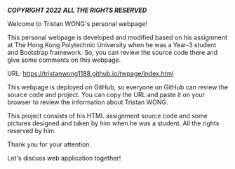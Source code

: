 ***COPYRIGHT 2022***
***ALL THE RIGHTS RESERVED***

Welcome to Tristan WONG's personal webpage!

This personal webpage is developed and modified based on his assignment at The Hong Kong Polytechnic University when he was a Year-3 student and Bootstrap framework. So, you can review the source code there and give some comments on this webpage.

URL: https://tristanwong1188.github.io/twpage/index.html

This webpage is deployed on GitHub, so everyone on GitHub can review the source code and project. You can copy the URL and paste it on your browser to review the information about Tristan WONG.

This project consists of his HTML assignment source code and some pictures designed and taken by him when he was a student. All the rights reserved by him.

Thank you for your attention.

Let's discuss web application together!
